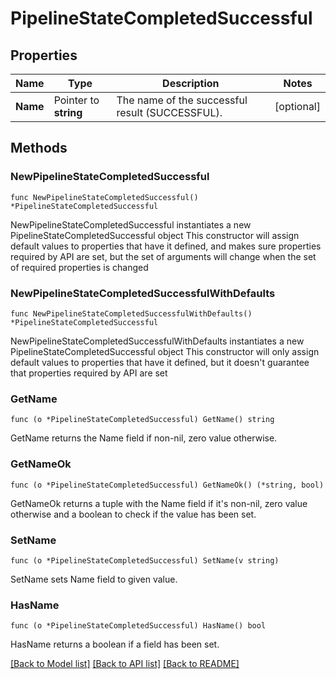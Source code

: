 # PipelineStateCompletedSuccessful

## Properties

Name | Type | Description | Notes
------------ | ------------- | ------------- | -------------
**Name** | Pointer to **string** | The name of the successful result (SUCCESSFUL). | [optional] 

## Methods

### NewPipelineStateCompletedSuccessful

`func NewPipelineStateCompletedSuccessful() *PipelineStateCompletedSuccessful`

NewPipelineStateCompletedSuccessful instantiates a new PipelineStateCompletedSuccessful object
This constructor will assign default values to properties that have it defined,
and makes sure properties required by API are set, but the set of arguments
will change when the set of required properties is changed

### NewPipelineStateCompletedSuccessfulWithDefaults

`func NewPipelineStateCompletedSuccessfulWithDefaults() *PipelineStateCompletedSuccessful`

NewPipelineStateCompletedSuccessfulWithDefaults instantiates a new PipelineStateCompletedSuccessful object
This constructor will only assign default values to properties that have it defined,
but it doesn't guarantee that properties required by API are set

### GetName

`func (o *PipelineStateCompletedSuccessful) GetName() string`

GetName returns the Name field if non-nil, zero value otherwise.

### GetNameOk

`func (o *PipelineStateCompletedSuccessful) GetNameOk() (*string, bool)`

GetNameOk returns a tuple with the Name field if it's non-nil, zero value otherwise
and a boolean to check if the value has been set.

### SetName

`func (o *PipelineStateCompletedSuccessful) SetName(v string)`

SetName sets Name field to given value.

### HasName

`func (o *PipelineStateCompletedSuccessful) HasName() bool`

HasName returns a boolean if a field has been set.


[[Back to Model list]](../README.md#documentation-for-models) [[Back to API list]](../README.md#documentation-for-api-endpoints) [[Back to README]](../README.md)


